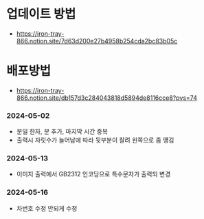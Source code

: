 # 
# 업데이트 방법
* https://iron-tray-866.notion.site/7d63d200e27b4958b254cda2bc83b05c
# 배포방법
* https://iron-tray-866.notion.site/db157d3c284043818d5894de8116cce8?pvs=74
### 2024-05-02
* 분일 한자, 분 추가, 마지막 시간 중복
* 출력시 자릿수가 늘어남에 따라 뒷부분이 잘려 왼쪽으로 좀 땡김
### 2024-05-13
* 이미지 출력에서 GB2312 인코딩으로 특수문자가 출력되 변경
### 2024-05-16
* 차번호 수정 안되게 수정


